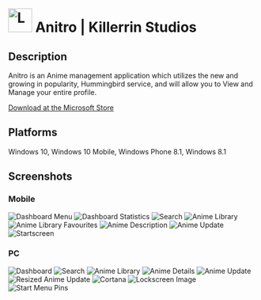 # <img src="https://github.com/killerrin/Anitro/blob/develop/Promotional/Marketplace%20Info/Icon.png?raw=true" width="48" alt="Logo"> Anitro | Killerrin Studios
## Description
Anitro is an Anime management application which utilizes the new and growing in popularity, Hummingbird service, and will allow you to View and Manage your entire profile.

[Download at the Microsoft Store](https://www.microsoft.com/en-us/store/p/anitro/9wzdncrdp9c3)

## Platforms
Windows 10, Windows 10 Mobile, Windows Phone 8.1, Windows 8.1


## Screenshots
### Mobile
![Dashboard Menu](/Promotional/Marketplace%20Info/Windows%2010/Screenshots/Mobile/Dashboard_Menu.jpg)
![Dashboard Statistics](/Promotional/Marketplace%20Info/Windows%2010/Screenshots/Mobile/Dashboard_Statistics.jpg)
![Search](/Promotional/Marketplace%20Info/Windows%2010/Screenshots/Mobile/Search.jpg)
![Anime Library](/Promotional/Marketplace%20Info/Windows%2010/Screenshots/Mobile/AnimeLibrary_Library.jpg)
![Anime Library Favourites](/Promotional/Marketplace%20Info/Windows%2010/Screenshots/Mobile/AnimeLibrary_Favourites.jpg)
![Anime Description](/Promotional/Marketplace%20Info/Windows%2010/Screenshots/Mobile/Anime_Description.jpg)
![Anime Update](/Promotional/Marketplace%20Info/Windows%2010/Screenshots/Mobile/Anime_Update.jpg)
![Startscreen](/Promotional/Marketplace%20Info/Windows%2010/Screenshots/Mobile/StartScreen.jpg)

### PC
![Dashboard](/Promotional/Marketplace%20Info/Windows%2010/Screenshots/PC/Dashbord.jpg)
![Search](/Promotional/Marketplace%20Info/Windows%2010/Screenshots/PC/Search.jpg)
![Anime Library](/Promotional/Marketplace%20Info/Windows%2010/Screenshots/PC/AnimeLibrary.jpg)
![Anime Details](/Promotional/Marketplace%20Info/Windows%2010/Screenshots/PC/Anime_Details.jpg)
![Anime Update](/Promotional/Marketplace%20Info/Windows%2010/Screenshots/PC/Anime_Update.jpg)
![Resized Anime Update](/Promotional/Marketplace%20Info/Windows%2010/Screenshots/PC/Anime_Details_Resized.jpg)
![Cortana](/Promotional/Marketplace%20Info/Windows%2010/Screenshots/PC/Cortana.jpg)
![Lockscreen Image](/Promotional/Marketplace%20Info/Windows%2010/Screenshots/PC/Lockscreen.png)
![Start Menu Pins](/Promotional/Marketplace%20Info/Windows%2010/Screenshots/PC/StartMenu.jpg)